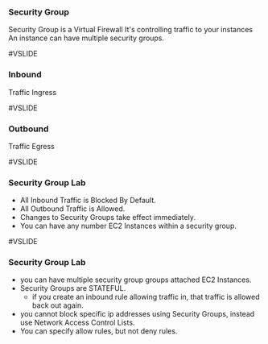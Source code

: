 ### Security Group

Security Group is a Virtual Firewall It's controlling traffic to your instances An instance can have multiple security groups.

#VSLIDE

### Inbound 

Traffic Ingress

#VSLIDE

### Outbound 

Traffic Egress

#VSLIDE

### Security Group Lab

- All Inbound Traffic is Blocked By Default. 
- All Outbound Traffic is Allowed.
- Changes to Security Groups take effect immediately. 
- You can have any number EC2 Instances within a security group.

#VSLIDE

### Security Group Lab

- you can have multiple security group groups attached EC2 Instances.
- Security Groups are STATEFUL.
  * if you create an inbound rule allowing traffic in, that traffic is allowed back out again.
- you cannot block specific ip addresses using Security Groups, instead use Network Access Control Lists.
- You can specify allow rules, but not deny rules.